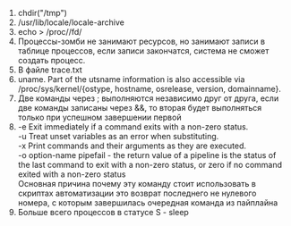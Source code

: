 1. chdir("/tmp")
2. /usr/lib/locale/locale-archive
3. echo > /proc/<pid>/fd/<fd>
4. Процессы-зомби не занимают ресурсов, но занимают записи в таблице процессов, если записи закончатся, система не сможет создать процесс.
5. В файле trace.txt
6. uname. Part of the utsname information is also accessible via
       /proc/sys/kernel/{ostype, hostname, osrelease, version,
       domainname}.
7. Две команды через ; выполняются независимо друг от друга, если две команды записаны через &&, то вторая будет выполняться только при успешном завершении первой
8. -e  Exit immediately if a command exits with a non-zero status.  
   -u  Treat unset variables as an error when substituting.  
   -x  Print commands and their arguments as they are executed.  
   -o option-name pipefail - the return value of a pipeline is the status of
                           the last command to exit with a non-zero status,
                           or zero if no command exited with a non-zero status  
   Основная причина почему эту команду стоит использовать в скриптах автоматизации это возврат последнего не нулевого номера, с которым завершилась очередная команда из пайплайна
9. Больше всего процессов в статусе S - sleep